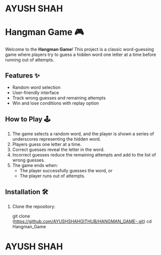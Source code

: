 # AYUSH SHAH #

# Hangman Game 🎮

Welcome to the **Hangman Game**! This project is a classic word-guessing game where players try to guess a hidden word one letter at a time before running out of attempts.

## Features ✨
- Random word selection
- User-friendly interface
- Track wrong guesses and remaining attempts
- Win and lose conditions with replay option

## How to Play 🕹️
1. The game selects a random word, and the player is shown a series of underscores representing the hidden word.
2. Players guess one letter at a time.
3. Correct guesses reveal the letter in the word.
4. Incorrect guesses reduce the remaining attempts and add to the list of wrong guesses.
5. The game ends when:
   - The player successfully guesses the word, or
   - The player runs out of attempts.

## Installation 🛠️
1. Clone the repository:
   
   git clone (https://github.com/AYUSHSHAHGITHUB/HANGMAN_GAME-.git)
   cd Hangman_Game

# AYUSH SHAH #
